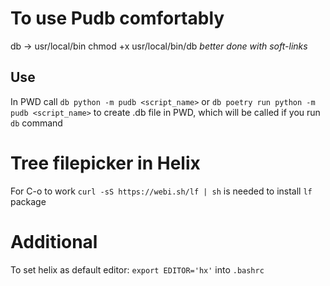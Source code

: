 
# To use Pudb comfortably

db -> usr/local/bin 
chmod +x usr/local/bin/db
*better done with soft-links*

## Use

In PWD call `db python -m pudb <script_name>` or `db poetry run python -m pudb <script_name>` to create .db file in PWD, which will be called if you run `db` command 

# Tree filepicker in Helix 

For C-o to work `curl -sS https://webi.sh/lf | sh` is needed to install `lf` package

# Additional 

To set helix as default editor: `export EDITOR='hx'` into `.bashrc`
